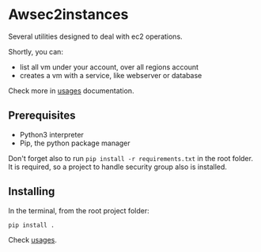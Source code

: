 # Awsec2instances

Several utilities designed to deal with ec2 operations.

Shortly, you can:

* list all vm under your account, over all regions account
* creates a vm with a service, like webserver or database

Check more in [usages](docs/_usages.md) documentation.

## Prerequisites

* Python3 interpreter
* Pip, the python package manager

Don't forget also to run `pip install -r requirements.txt` in the root folder. It is required, so a project to handle security group also is installed.

## Installing

In the terminal, from the root project folder:

```
pip install .
```

Check [usages](docs/_usages.md).

